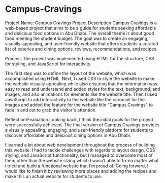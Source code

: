 # Campus-Cravings

Project Name: Campus Cravings
Project Description
Campus Cravings is a web-based project that aims to be a guide for students seeking affordable and delicious food options in Abu Dhabi. The overall theme is about good food meeting the student budget. The goal was to create an engaging, visually-appealing, and user-friendly website that offers students a curated list of eateries and dining options, reviews, recommendations, and recipes.

Process
The project was implemented using HTML for the structure, CSS for styling, and JavaScript for interactivity.

The first step was to define the layout of the website, which was accomplished using HTML.
Next, I used CSS to style the website to make the website visually appealing while also ensuring that the information was easy to read and understand and added styles for the text, background, and images, and also animations for elements like the website title. Then I used JavaScript to add interactivity to the website like the carousel for the images and added the feature for the website title "Campus Cravings" to fade in and out to grab the visitor's attention.

Reflection/Evaluation
Looking back, I think the initial goals for the project were successfully achieved. The final version of Campus Cravings provides a visually appealing, engaging, and user-friendly platform for students to discover affordable and delicious dining options in Abu Dhabi.

I learned a lot about web development throughout the process of building this website. I had to tackle challenges with regards to layout design, CSS styling, and JavaScript functionality, but I managed to overcome most of them other than the website sizing which I wasn’t able to fix no matter what i tried and build a functional website that I’m proud of. Going forward, I would like to finish it by reviewing more places and adding the recipes and make this an actual website for students to use.
